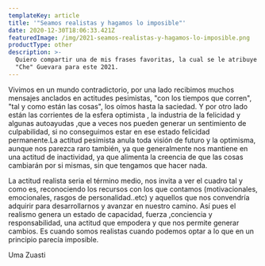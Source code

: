 ```yaml
---
templateKey: article
title: '"Seamos realistas y hagamos lo imposible"'
date: 2020-12-30T18:06:33.421Z
featuredImage: /img/2021-seamos-realistas-y-hagamos-lo-imposible.png
productType: other
description: >-
  Quiero compartir una de mis frases favoritas, la cual se le atribuye a Ernesto
  "Che" Guevara para este 2021.
---
```

Vivimos en un mundo contradictorio, por una lado recibimos muchos mensajes anclados en actitudes pesimistas, "con los tiempos que corren", "tal y como están las cosas", los oímos hasta la saciedad. Y por otro lado están las corrientes de la esfera optimista , la industria de la felicidad y algunas autoayudas ,que a veces nos pueden generar  un sentimiento de culpabilidad, si no conseguimos estar en ese estado felicidad  permanente.La actitud pesimista anula toda visión de futuro y la optimisma, aunque nos parezca raro también, ya que generalmente nos mantiene en una actitud de inactividad, ya que alimenta la creencia de que las cosas cambiarán por si mismas, sin que tengamos que hacer nada. 

La actitud realista seria el término medio, nos invita a ver el cuadro tal y como es, reconociendo los recursos con los que contamos (motivacionales, emocionales, rasgos de personalidad..etc) y aquellos que nos convendría adquirir  para desarrollarnos y avanzar en nuestro camino. Así pues el realismo genera un estado de capacidad, fuerza ,conciencia y responsabilidad, una actitud que empodera y que nos permite generar cambios. Es cuando somos realistas cuando podemos optar a lo que en un principio parecía imposible.

Uma Zuasti
